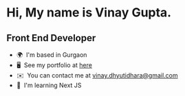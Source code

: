 Hi, My name is Vinay Gupta.
============================

Front End Developer
-------------------

* 🌍  I'm based in Gurgaon
* 🖥️  See my portfolio at [here](http://vdhyutidhara.vercel.app)
* ✉️  You can contact me at [vinay.dhyutidhara@gmail.com](mailto:vinay.dhyutidhara@gmail.com)
* 🧠  I'm learning Next JS
